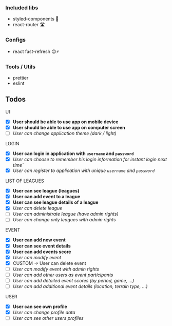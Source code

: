 ### Included libs

- styled-components 💅
- react-router 🛣️

### Configs

- react fast-refresh 😍⚡️

### Tools / Utils

- prettier
- eslint

## Todos

UI

- [x] **User should be able to use app on mobile device**
- [x] **User should be able to use app on computer screen**
- [ ] _User can change application theme (dark / light)_

LOGIN

- [x] **User can login in application with `username` and `password`**
- [x] _User can choose to remember his login information for instant login next time`_
- [x] _User can register to application with unique `username` and `password`_

LIST OF LEAGUES

- [x] **User can see league (leagues)**
- [x] **User can add event to a league**
- [x] **User can see league details of a league**
- [x] _User can delete league_
- [ ] _User can administrate league (have admin rights)_
- [ ] _User can change only leagues with admin rights_

EVENT

- [x] **User can add new event**
- [x] **User can see event details**
- [x] **User can add events score**
- [x] _User can modify event_
- [x] CUSTOM -> User can delete event
- [ ] _User can modify event with admin rights_
- [ ] _User can add other users as event participants_
- [ ] _User can add detailed event scores (by period, game, ...)_
- [ ] _User can add additional event details (location, terrain type, ...)_

USER

- [x] **User can see own profile**
- [x] _User can change profile data_
- [ ] _User can see other users profiles_
